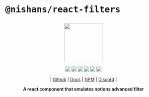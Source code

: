 # <pre>@nishans/react-filters</pre>

<p align="center">
  <img width="125" src="https://github.com/Devorein/Nishan/blob/master/docs/static/img/react-filters/logo.svg"/>
</p>

<p align="center">
  <img src="https://img.shields.io/bundlephobia/minzip/@nishans/react-filters?label=minzipped&style=flat&color=%23bb0a1e"/>
  <img src="https://img.shields.io/npm/dw/@nishans/react-filters?style=flat&color=orange"/>
  <img src="https://img.shields.io/github/issues/devorein/nishan/@nishans/react-filters?color=yellow"/>
  <img src="https://img.shields.io/npm/v/@nishans/react-filters?color=%2303C04A"/>
  <img src="https://img.shields.io/codecov/c/github/devorein/Nishan?flag=react_filters&color=blue"/>
  <img src="https://img.shields.io/librariesio/release/npm/@nishans/react-filters?color=%234B0082">
</p>

<p align="center">
  | <a href="https://github.com/Devorein/Nishan/tree/master/packages/react-filters">Github</a> |
  <a href="https://nishan-docs.netlify.app/docs/react-filters/">Docs</a> |
  <a href="https://www.npmjs.com/package/@nishans/react-filters">NPM</a> |
  <a href="https://discord.com/invite/SpwHCz8ysx">Discord</a> |
</p>

<p align="center"><b>A react component that emulates notions advanced filter</b></p>
